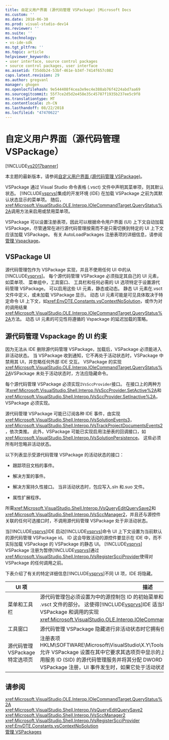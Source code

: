 ```yaml
---
title: 自定义用户界面 (源代码管理 VSPackage) |Microsoft Docs
ms.custom: ''
ms.date: 2018-06-30
ms.prod: visual-studio-dev14
ms.reviewer: ''
ms.suite: ''
ms.technology:
- vs-ide-sdk
ms.tgt_pltfrm: ''
ms.topic: article
helpviewer_keywords:
- user interface, source control packages
- source control packages, user interface
ms.assetid: f35ddb24-53bf-461e-b34f-7414f657c082
caps.latest.revision: 29
ms.author: gregvanl
manager: ghogen
ms.openlocfilehash: 9e544408f4cea3e9ec4e388ab76f4224abd7aa69
ms.sourcegitcommit: 55f7ce2d5d2e458e35c45787f1935b237ee5c9f8
ms.translationtype: MT
ms.contentlocale: zh-CN
ms.lasthandoff: 08/22/2018
ms.locfileid: "47470622"
---
```

# <a name="custom-user-interface-source-control-vspackage"></a>自定义用户界面（源代码管理 VSPackage）
[!INCLUDE[vs2017banner](../../includes/vs2017banner.md)]

本主题的最新版本，请参阅[自定义用户界面 (源代码管理 VSPackage)](https://docs.microsoft.com/visualstudio/extensibility/internals/custom-user-interface-source-control-vspackage)。  
  
VSPackage 通过 Visual Studio 命令表格 (.vsct) 文件中声明其菜单项，则其默认状态。 [!INCLUDE[vsprvs](../../includes/vsprvs-md.md)]集成的开发环境 (IDE) 在加载 VSPackage 之前为其默认状态显示的菜单项。 随后，<xref:Microsoft.VisualStudio.OLE.Interop.IOleCommandTarget.QueryStatus%2A>调用方法来启用或禁用菜单项。  
  
 VSPackage 可以设置注册表项，因此可以根据命令用户界面 (UI) 上下文自动加载 VSPackage，尽管通常在进行源代码管理按需而不是只需切换到特定的 UI 上下文应该加载 VSPackage。 有关 AutoLoadPackages 注册表项的详细信息，请参阅[管理 Vspackage](../../extensibility/managing-vspackages.md)。  
  
## <a name="vspackage-ui"></a>VSPackage UI  
 源代码管理包作为 VSPackage 实现，并且不使用任何 UI 中的从[!INCLUDE[vsprvs](../../includes/vsprvs-md.md)]。 每个源代码管理 VSPackage 必须指定其自己的 UI 元素，如菜单项、 菜单组中，工具窗口、 工具栏和任何必需的 UI 选项特定于设置源代码管理 VSPackage。 可以启用这些 UI 元素，静态或动态。 静态 UI 元素在.vsct 文件中定义，或未加载 VSPackage 显示。 动态 UI 元素可能是可见具体取决于特定命令 UI 上下文，如<xref:EnvDTE.Constants.vsContextNoSolution>，或作为对的调用结果<xref:Microsoft.VisualStudio.OLE.Interop.IOleCommandTarget.QueryStatus%2A>方法。 动态 UI 元素的可见性将遵循的 Vspackage 的延迟加载的策略。  
  
## <a name="ui-constraints-on-source-control-vspackages"></a>源代码管理 Vspackage 的 UI 约束  
 因为无法从 IDE 删除源代码管理 VSPackage，加载后，VSPackage 必须能进入非活动状态。 当 VSPackage 收到通知，它不再处于活动状态时，VSPackage 中禁用其 UI，并忽略任何外部 IDE 交互。 VSPackage 的实现<xref:Microsoft.VisualStudio.OLE.Interop.IOleCommandTarget.QueryStatus%2A>VSPackage 未处于活动状态时，方法应隐藏命令。  
  
 每个源代码管理 VSPackage 必须实现`IVsSccProvider`接口。 在接口上的两种方法<xref:Microsoft.VisualStudio.Shell.Interop.IVsSccProvider.SetActive%2A>和<xref:Microsoft.VisualStudio.Shell.Interop.IVsSccProvider.SetInactive%2A>，VSPackage 必须实现。  
  
 源代码管理 VSPackage 可能已订阅各种 IDE 事件，由实现<xref:Microsoft.VisualStudio.Shell.Interop.IVsSolutionEvents3>， <xref:Microsoft.VisualStudio.Shell.Interop.IVsTrackProjectDocumentsEvents2>，依次类推。 此外，VSPackage 可能已实现启用注册表的回调接口，如<xref:Microsoft.VisualStudio.Shell.Interop.IVsSolutionPersistence>。 这些必须所有时忽略非活动状态。  
  
 以下列表显示受源代码管理 VSPackage 的活动状态的接口：  
  
-   跟踪项目文档的事件。  
  
-   解决方案的事件。  
  
-   解决方案持久性接口。 当非活动状态时，包应写入.sln 和.suo 文件。  
  
-   属性扩展程序。  
  
 所需<xref:Microsoft.VisualStudio.Shell.Interop.IVsQueryEditQuerySave2>和<xref:Microsoft.VisualStudio.Shell.Interop.IVsSccManager2>，并且还与源控件关联的任何可选接口时，不调用源代码管理 VSPackage 处于非活动状态。  
  
 当[!INCLUDE[vsprvs](../../includes/vsprvs-md.md)]IDE 启动[!INCLUDE[vsprvs](../../includes/vsprvs-md.md)]命令 UI 上下文设置为当前默认的源代码管理 VSPackage id。 ID 这会导致活动的源控件要显示在 IDE 中，而不实际加载 VSPackage 的 VSPackage 的静态 UI。 [!INCLUDE[vsprvs](../../includes/vsprvs-md.md)] VSPackage 注册为暂停[!INCLUDE[vsprvs](../../includes/vsprvs-md.md)]通过<xref:Microsoft.VisualStudio.Shell.Interop.IVsRegisterScciProvider>使得对 VSPackage 的任何调用之前。  
  
 下表介绍了有关的特定详细信息[!INCLUDE[vsprvs](../../includes/vsprvs-md.md)]不同 UI 项，IDE 将隐藏。  
  
|UI 项|描述|  
|-------------|-----------------|  
|菜单和工具栏|源代码管理包必须设置为中的源控制包 ID 的初始菜单和工具栏可见性状态[VisibilityConstraints](../../extensibility/visibilityconstraints-element.md) .vsct 文件的部分。 这使得[!INCLUDE[vsprvs](../../includes/vsprvs-md.md)]IDE 适当地设置菜单项的状态而无需加载 VSPackage 和调用的实现<xref:Microsoft.VisualStudio.OLE.Interop.IOleCommandTarget.QueryStatus%2A>方法。|  
|工具窗口|源代码管理 VSPackage 隐藏进行非活动状态时它拥有任何工具窗口。|  
|源代码管理 VSPackage 特定选项页|注册表项 HKLM\SOFTWARE\Microsoft\VisualStudio\X.Y\ToolsOptionsPages\VisibilityCmdUIContexts 允许 VSPackage 设置在其中它要求其选项页中显示的上下文。 此密钥下的注册表项必须通过使用服务 ID (SID) 的源代码管理服务并将其分配 DWORD 值 1 创建。 每次在上下文中源代码管理 VSPackage 注册，UI 事件发生时，如果它处于活动状态，将会调用 VSPackage。|  
  
## <a name="see-also"></a>请参阅  
 <xref:Microsoft.VisualStudio.OLE.Interop.IOleCommandTarget.QueryStatus%2A>   
 <xref:Microsoft.VisualStudio.Shell.Interop.IVsQueryEditQuerySave2>   
 <xref:Microsoft.VisualStudio.Shell.Interop.IVsSccManager2>   
 <xref:Microsoft.VisualStudio.Shell.Interop.IVsRegisterScciProvider>   
 <xref:EnvDTE.Constants.vsContextNoSolution>   
 [管理 VSPackages](../../extensibility/managing-vspackages.md)

